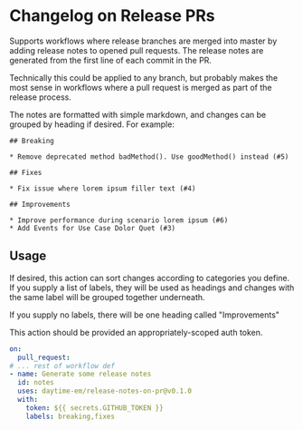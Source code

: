 # Changelog on Release PRs
Supports workflows where release branches are merged into master by adding
release notes to opened pull requests. The release notes are generated from the first line of each commit in the PR.

Technically this could be applied to any branch, but probably makes the most sense in workflows where a pull request is merged as part of the release process.

The notes are formatted with simple markdown, and changes can be grouped by heading if desired. For example:
```
## Breaking

* Remove deprecated method badMethod(). Use goodMethod() instead (#5)

## Fixes

* Fix issue where lorem ipsum filler text (#4)

## Improvements

* Improve performance during scenario lorem ipsum (#6)
* Add Events for Use Case Dolor Quet (#3)
```

## Usage

If desired, this action can sort changes according to categories you define. If you supply a list of labels, they will be used as headings and changes with the same label will be grouped together underneath.

If you supply no labels, there will be one heading called "Improvements"

This action should be provided an appropriately-scoped auth token.

```yaml
on: 
  pull_request:
# ... rest of workflow def 
- name: Generate some release notes
  id: notes
  uses: daytime-em/release-notes-on-pr@v0.1.0
  with:
    token: ${{ secrets.GITHUB_TOKEN }}
    labels: breaking,fixes
```
